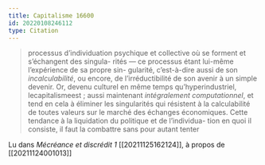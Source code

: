 ```yaml
---
title: Capitalisme 16600
id: 20220108246112
type: Citation
---
```


> processus d’individuation psychique et collective où se forment et s’échangent des singula- rités — ce processus étant lui-même l’expérience de sa propre sin- gularité, c’est-à-dire aussi de son *incalculabilité*, ou encore, de l’irréductibilité de son avenir à un simple devenir. Or, devenu culturel en même temps qu’hyperindustriel, lecapitalismeest ; aussi maintenant *intégralement computationnel*, et tend en cela à éliminer les singularités qui résistent à la calculabilité de toutes valeurs sur le marché des échanges économiques. Cette tendance à la liquidation du politique et de l’individua- tion en quoi il consiste, il faut la combattre sans pour autant tenter

Lu dans *Mécréance et discrédit 1* [[20211125162124]], à propos de [[20211124001013]]